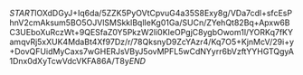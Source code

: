 $START$lOXdDGyJ+Iq6da/5ZZK5PyOVtCpvuG4a35S8Exy8g/VDa7cdl+sfcEsPhnV2cmAksum5BO5OJVlSMSkklBqlIeKg01Ga/SUCn/ZYehQt82Bq+Apxw6BC3UEboXuRczWt+9QESfaZ0Y5PkzW2li0KIeOPgjC8ygbOwom1l/YORKq7fKYamqvRj5xXUK4MdaBt4Xf97Dz/r/78QksnyD9ZcYAzr4/Kq7O5+KjnMcV/29i+y+DovQFUidMyCaxs7wGHERJsVByJ5ovMPFL5wCdNYyrr6bVzftYYHGTQgyA1Dnx0dXyTcwVdcVKFA86A/T8y$END$